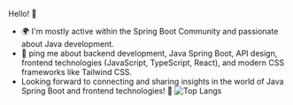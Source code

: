
Hello! 👋

- 🌍 I'm mostly active within the Spring Boot Community and passionate about Java development.
- 💬 ping me about backend development, Java Spring Boot, API design, frontend technologies (JavaScript, TypeScript, React), and modern CSS frameworks like Tailwind CSS.
- Looking forward to connecting and sharing insights in the world of Java Spring Boot and frontend technologies! 🚀
![Top Langs](https://github-readme-stats.vercel.app/api/top-langs/?username=LeonardoMeireles55&hide_progress=true)
